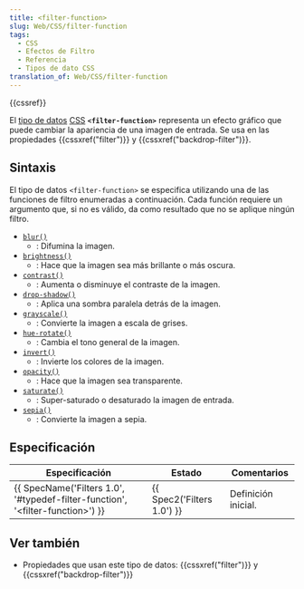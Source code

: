 ```yaml
---
title: <filter-function>
slug: Web/CSS/filter-function
tags:
  - CSS
  - Efectos de Filtro
  - Referencia
  - Tipos de dato CSS
translation_of: Web/CSS/filter-function
---
```

{{cssref}}

El [tipo de datos](/es/docs/Web/CSS/CSS_Types) [CSS](/es/docs/Web/CSS) **`<filter-function>`** representa un efecto gráfico que puede cambiar la apariencia de una imagen de entrada. Se usa en las propiedades {{cssxref("filter")}} y {{cssxref("backdrop-filter")}}.

## Sintaxis

El tipo de datos `<filter-function>` se especifica utilizando una de las funciones de filtro enumeradas a continuación. Cada función requiere un argumento que, si no es válido, da como resultado que no se aplique ningún filtro.

- [`blur()`](/en-US/docs/Web/CSS/filter-function/blur)
  - : Difumina la imagen.
- [`brightness()`](/en-US/docs/Web/CSS/filter-function/brightness)
  - : Hace que la imagen sea más brillante o más oscura.
- [`contrast()`](/en-US/docs/Web/CSS/filter-function/contrast)
  - : Aumenta o disminuye el contraste de la imagen.
- [`drop-shadow()`](/en-US/docs/Web/CSS/filter-function/drop-shadow)
  - : Aplica una sombra paralela detrás de la imagen.
- [`grayscale()`](/en-US/docs/Web/CSS/filter-function/grayscale)
  - : Convierte la imagen a escala de grises.
- [`hue-rotate()`](/en-US/docs/Web/CSS/filter-function/hue-rotate)
  - : Cambia el tono general de la imagen.
- [`invert()`](/en-US/docs/Web/CSS/filter-function/invert)
  - : Invierte los colores de la imagen.
- [`opacity()`](/en-US/docs/Web/CSS/filter-function/opacity)
  - : Hace que la imagen sea transparente.
- [`saturate()`](/en-US/docs/Web/CSS/filter-function/saturate)
  - : Super-saturado o desaturado la imagen de entrada.
- [`sepia()`](/en-US/docs/Web/CSS/filter-function/sepia)
  - : Convierte la imagen a sepia.

## Especificación

| Especificación                                                                                                   | Estado                               | Comentarios         |
| ---------------------------------------------------------------------------------------------------------------- | ------------------------------------ | ------------------- |
| {{ SpecName('Filters 1.0', '#typedef-filter-function', '&lt;filter-function&gt;') }} | {{ Spec2('Filters 1.0') }} | Definición inicial. |

## Ver también

- Propiedades que usan este tipo de datos: {{cssxref("filter")}} y {{cssxref("backdrop-filter")}}

